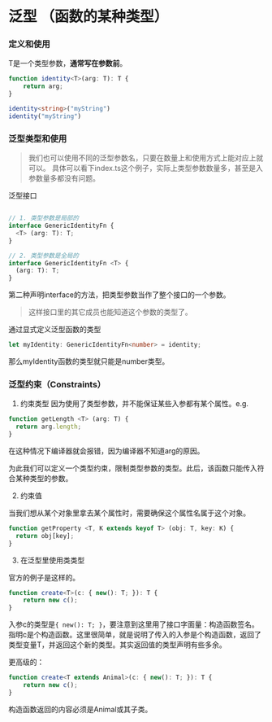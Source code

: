 # 泛型 （函数的某种类型）

### 定义和使用

T是一个类型参数，**通常写在参数前**。
```ts
function identity<T>(arg: T): T {
    return arg;
}

identity<string>("myString")
identity("myString")
```

### 泛型类型和使用

> 我们也可以使用不同的泛型参数名，只要在数量上和使用方式上能对应上就可以。
具体可以看下index.ts这个例子，实际上类型参数数量多，甚至是入参数量多都没有问题。

泛型接口
```ts

// 1. 类型参数是局部的
interface GenericIdentityFn {
  <T> (arg: T): T;
}

// 2. 类型参数是全局的
interface GenericIdentityFn <T> {
  (arg: T): T;
}
```
第二种声明interface的方法，把类型参数当作了整个接口的一个参数。
> 这样接口里的其它成员也能知道这个参数的类型了。

通过显式定义泛型函数的类型
```ts
let myIdentity: GenericIdentityFn<number> = identity;
```
那么myIdentity函数的类型就只能是number类型。

### 泛型约束（Constraints）

1. 约束类型
因为使用了类型参数，并不能保证某些入参都有某个属性。e.g.
```ts
function getLength <T> (arg: T) {
  return arg.length;
}
```
在这种情况下编译器就会报错，因为编译器不知道arg的原因。

为此我们可以定义一个类型约束，限制类型参数的类型。此后，该函数只能传入符合某种类型的参数。

2. 约束值

当我们想从某个对象里拿去某个属性时，需要确保这个属性名属于这个对象。
```ts
function getProperty <T, K extends keyof T> (obj: T, key: K) {
  return obj[key];
}
```

3. 在泛型里使用类类型

官方的例子是这样的。
```ts
function create<T>(c: { new(): T; }): T {
    return new c();
}
```

入参c的类型是`{ new(): T; }`，要注意到这里用了接口字面量：构造函数签名。指明c是个构造函数。这里很简单，就是说明了传入的入参是个构造函数，返回了类型变量T，并返回这个新的类型。其实返回值的类型声明有些多余。

更高级的：
```ts
function create<T extends Animal>(c: { new(): T; }): T {
    return new c();
}
```
构造函数返回的内容必须是Animal或其子类。



